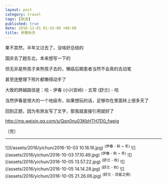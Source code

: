 ```yaml
---
layout: post
category: travel
tags: [旅游]
published: true
date: 2016-12-01 01:43:00 +08:00
title: 伊春秋冬
---
```


果不其然，半年又过去了，没啥好总结的

国庆去了趟东北，本来想写一下的

但无非是熊孩子来熊孩子去的，懒癌后期患者当然不会真的去动笔

甚至连整理下照片都懒得动手了

大致的跨越路径是：哈 - 伊春 (小兴安岭) - 五常 (舒兰) - 哈
 
当然伊春是很大的一个地级市，如果想玩的话，足够你在里面转上很多天了

回到正题，因为有旅友写了文字，那我就直接引用就好了

<http://mp.weixin.qq.com/s/Qqn0nu03KbHTH7D0_fweig>

（完）

---

![](/assets/2016/yichun/2016-10-03 10.16.16.jpg)
<sup>(伊春 - 秋 ~ 冬)</sup>
![](/assets/2016/yichun/2016-10-03 17.10.49.jpg)
<sup>(伊春 - 秋 ~ 冬)</sup>
![](/assets/2016/yichun/2016-10-05 13.57.22.jpg)
<sup>(舒兰 - 秋)</sup>
![](/assets/2016/yichun/2016-10-05 14.14.28.jpg)
<sup>(舒兰 - 秋)</sup>
![](/assets/2016/yichun/2016-10-05 21.26.06.jpg)
<sup>(舒兰 - 流星之夜)</sup>